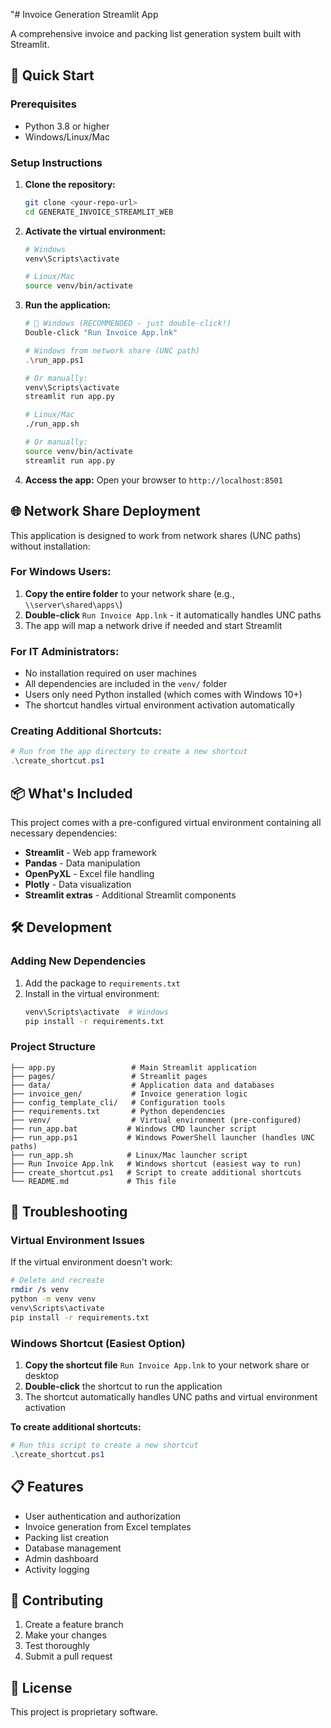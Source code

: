 "# Invoice Generation Streamlit App

A comprehensive invoice and packing list generation system built with Streamlit.

## 🚀 Quick Start

### Prerequisites
- Python 3.8 or higher
- Windows/Linux/Mac

### Setup Instructions

1. **Clone the repository:**
   ```bash
   git clone <your-repo-url>
   cd GENERATE_INVOICE_STREAMLIT_WEB
   ```

2. **Activate the virtual environment:**
   ```bash
   # Windows
   venv\Scripts\activate

   # Linux/Mac
   source venv/bin/activate
   ```

3. **Run the application:**
   ```bash
   # 🎯 Windows (RECOMMENDED - just double-click!)
   Double-click "Run Invoice App.lnk"

   # Windows from network share (UNC path)
   .\run_app.ps1

   # Or manually:
   venv\Scripts\activate
   streamlit run app.py

   # Linux/Mac
   ./run_app.sh

   # Or manually:
   source venv/bin/activate
   streamlit run app.py
   ```

4. **Access the app:**
   Open your browser to `http://localhost:8501`

## 🌐 Network Share Deployment

This application is designed to work from network shares (UNC paths) without installation:

### For Windows Users:
1. **Copy the entire folder** to your network share (e.g., `\\server\shared\apps\`)
2. **Double-click** `Run Invoice App.lnk` - it automatically handles UNC paths
3. The app will map a network drive if needed and start Streamlit

### For IT Administrators:
- No installation required on user machines
- All dependencies are included in the `venv/` folder
- Users only need Python installed (which comes with Windows 10+)
- The shortcut handles virtual environment activation automatically

### Creating Additional Shortcuts:
```powershell
# Run from the app directory to create a new shortcut
.\create_shortcut.ps1
```

## 📦 What's Included

This project comes with a pre-configured virtual environment containing all necessary dependencies:

- **Streamlit** - Web app framework
- **Pandas** - Data manipulation
- **OpenPyXL** - Excel file handling
- **Plotly** - Data visualization
- **Streamlit extras** - Additional Streamlit components

## 🛠️ Development

### Adding New Dependencies

1. Add the package to `requirements.txt`
2. Install in the virtual environment:
   ```bash
   venv\Scripts\activate  # Windows
   pip install -r requirements.txt
   ```

### Project Structure

```
├── app.py                 # Main Streamlit application
├── pages/                 # Streamlit pages
├── data/                  # Application data and databases
├── invoice_gen/           # Invoice generation logic
├── config_template_cli/   # Configuration tools
├── requirements.txt       # Python dependencies
├── venv/                  # Virtual environment (pre-configured)
├── run_app.bat           # Windows CMD launcher script
├── run_app.ps1           # Windows PowerShell launcher (handles UNC paths)
├── run_app.sh            # Linux/Mac launcher script
├── Run Invoice App.lnk   # Windows shortcut (easiest way to run)
├── create_shortcut.ps1   # Script to create additional shortcuts
└── README.md             # This file
```

## 🔧 Troubleshooting

### Virtual Environment Issues
If the virtual environment doesn't work:

```bash
# Delete and recreate
rmdir /s venv
python -m venv venv
venv\Scripts\activate
pip install -r requirements.txt
```

### Windows Shortcut (Easiest Option)

1. **Copy the shortcut file** `Run Invoice App.lnk` to your network share or desktop
2. **Double-click** the shortcut to run the application
3. The shortcut automatically handles UNC paths and virtual environment activation

**To create additional shortcuts:**
```powershell
# Run this script to create a new shortcut
.\create_shortcut.ps1
```

## 📋 Features

- User authentication and authorization
- Invoice generation from Excel templates
- Packing list creation
- Database management
- Admin dashboard
- Activity logging

## 🤝 Contributing

1. Create a feature branch
2. Make your changes
3. Test thoroughly
4. Submit a pull request

## 📄 License

This project is proprietary software.
